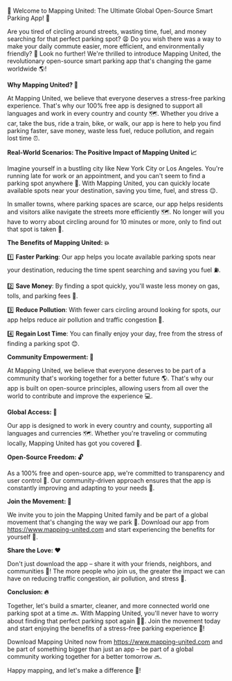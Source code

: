 🚀 Welcome to Mapping United: The Ultimate Global Open-Source Smart Parking App! 🎉

Are you tired of circling around streets, wasting time, fuel, and money searching for that perfect parking spot? 😩 Do you wish there was a way to make your daily commute easier, more efficient, and environmentally friendly? 💚 Look no further! We're thrilled to introduce Mapping United, the revolutionary open-source smart parking app that's changing the game worldwide 🌎!

**Why Mapping United? 🤔**

At Mapping United, we believe that everyone deserves a stress-free parking experience. That's why our 100% free app is designed to support all languages and work in every country and county 🗺️. Whether you drive a car, take the bus, ride a train, bike, or walk, our app is here to help you find parking faster, save money, waste less fuel, reduce pollution, and regain lost time ⏰.

**Real-World Scenarios: The Positive Impact of Mapping United 📈**

Imagine yourself in a bustling city like New York City or Los Angeles. You're running late for work or an appointment, and you can't seem to find a parking spot anywhere 📍. With Mapping United, you can quickly locate available spots near your destination, saving you time, fuel, and stress 😌.

In smaller towns, where parking spaces are scarce, our app helps residents and visitors alike navigate the streets more efficiently 🗺️. No longer will you have to worry about circling around for 10 minutes or more, only to find out that spot is taken 🚫.

**The Benefits of Mapping United: 💥**

1️⃣ **Faster Parking**: Our app helps you locate available parking spots near your destination, reducing the time spent searching and saving you fuel ⛽️.

2️⃣ **Save Money**: By finding a spot quickly, you'll waste less money on gas, tolls, and parking fees 💸.

3️⃣ **Reduce Pollution**: With fewer cars circling around looking for spots, our app helps reduce air pollution and traffic congestion 🌟.

4️⃣ **Regain Lost Time**: You can finally enjoy your day, free from the stress of finding a parking spot 😊.

**Community Empowerment: 👫**

At Mapping United, we believe that everyone deserves to be part of a community that's working together for a better future 🌎. That's why our app is built on open-source principles, allowing users from all over the world to contribute and improve the experience 💻.

**Global Access: 📱**

Our app is designed to work in every country and county, supporting all languages and currencies 🗺️. Whether you're traveling or commuting locally, Mapping United has got you covered 🛫.

**Open-Source Freedom: 🔓**

As a 100% free and open-source app, we're committed to transparency and user control 💪. Our community-driven approach ensures that the app is constantly improving and adapting to your needs 🔄.

**Join the Movement: 🎉**

We invite you to join the Mapping United family and be part of a global movement that's changing the way we park 🚀. Download our app from https://www.mapping-united.com and start experiencing the benefits for yourself 📲.

**Share the Love: ❤️**

Don't just download the app – share it with your friends, neighbors, and communities 🤩! The more people who join us, the greater the impact we can have on reducing traffic congestion, air pollution, and stress 🌟.

**Conclusion: 🔥**

Together, let's build a smarter, cleaner, and more connected world one parking spot at a time 🔜. With Mapping United, you'll never have to worry about finding that perfect parking spot again 🙅‍♂️. Join the movement today and start enjoying the benefits of a stress-free parking experience 💪!

Download Mapping United now from https://www.mapping-united.com and be part of something bigger than just an app – be part of a global community working together for a better tomorrow 🔜.

Happy mapping, and let's make a difference 🌟!